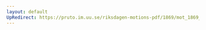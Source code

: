 ```yaml
---
layout: default
UpRedirect: https://pruto.im.uu.se/riksdagen-motions-pdf/1869/mot_1869__ak__276/mot_1869__ak__276-002.pdf
---
```

